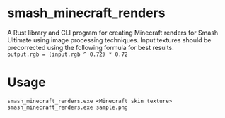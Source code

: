 # smash_minecraft_renders
A Rust library and CLI program for creating Minecraft renders for Smash Ultimate using image processing techniques.
Input textures should be precorrected using the following formula for best results.  
`output.rgb = (input.rgb ^ 0.72) * 0.72`

# Usage
`smash_minecraft_renders.exe <Minecraft skin texture>`  
`smash_minecraft_renders.exe sample.png`
